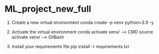 # ML_project_new_full

1. Create a new virtual environment
conda create -p venv python=3.9 -y

2. Activate the virtual environment
conda activate venv/ --> CMD
source activate venv/ --> GitBash

3. Install your requirements file
pip install -r requirements.txt
